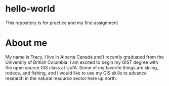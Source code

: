 # hello-world
This repository is for practice and my first assignment 

# About me 
My name is Tracy, I live in Alberta Canada and I recently graduated from the University of British Columbia. I am excited to begin my GIST degree with the open source GIS class at UofA. Some of my favorite things are skiing, rodeos, and fishing, and I would like to use my GIS skills to advance research in the natural resource sector here up north.
